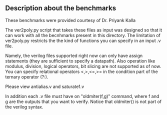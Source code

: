 ## Description about the benchmarks

These benchmarks were provided courtesy of Dr. Priyank Kalla

The ver2poly.py script that takes these files as input was designed so that it can work with all the becnhmarks present in this directory.
The limitation of ver2poly.py restricts the the kind of functions you can specify in an input .v file.

Namely, the verilog files supported right now can only have assign statements (they are sufficient to specify a datapath). Also operation like 
modulus, division, logical operators, bit slicing are not supported as of now. You can specify relational operators <,>,<=,>= in the condition 
part of the ternary operator (?:).

Please view antialias.v and saturate1.v 

In addition each .v file must have on "oldmiter(f,g)" command, where f and g are the outputs that you want to verify. Notice that oldmiter() is
not part of the verilog syntax.

